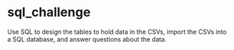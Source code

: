 # sql_challenge
Use SQL to design the tables to hold data in the CSVs, import the CSVs into a SQL database, and answer questions about the data.
